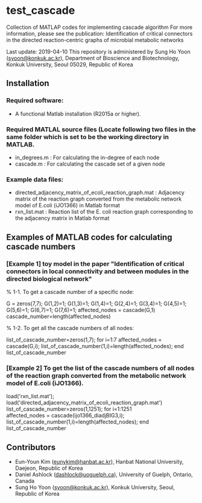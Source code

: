 # test_cascade

Collection of MATLAP codes for implementing cascade algorithm
For more information, please see the publication: Identification of critical connectors in the directed reaction-centric graphs of microbial metabolic networks

Last update: 2019-04-10
This repository is administered by Sung Ho Yoon (syoon@konkuk.ac.kr), Department of Bioscience and Biotechnology, Konkuk University, Seoul 05029, Republic of Korea

## Installation
### Required software:
* A functional Matlab installation (R2015a or higher).

### Required MATLAL source files (Locate following two files in the same folder which is set to be the working directory in MATLAB.
* in_degrees.m : For calculating the in-degree of each node
* cascade.m : For calculating the cascade set of a given node

### Example data files:
* directed_adjacency_matrix_of_ecoli_reaction_graph.mat : Adjacency matrix of the reaction graph converted from the metabolic network model of E.coli (iJO1366) in Matlab format
* rxn_list.mat : Reaction list of the E. coli reaction graph corresponding to the adjacency matrix in Matlab format

## Examples of MATLAB codes for calculating cascade numbers

### [Example 1] toy model in the paper "Identification of critical connectors in local connectivity and between modules in the directed biological network" 

% 1-1. To get a cascade number of a specific node: 

G = zeros(7,7);
G(1,2)=1; G(1,3)=1; G(1,4)=1; G(2,4)=1; G(3,4)=1; G(4,5)=1; G(5,6)=1; G(6,7)=1; G(7,6)=1;
affected_nodes = cascade(G,1)
cascade_number=length(affected_nodes)
 
% 1-2. To get all the cascade numbers of all nodes: 

list_of_cascade_number=zeros(1,7);
for i=1:7 
	affected_nodes = cascade(G,i);
	list_of_cascade_number(1,i)=length(affected_nodes);
end 
list_of_cascade_number

### [Example 2] To get the list of the cascade numbers of all nodes of the reaction graph converted from the metabolic network model of E.coli (iJO1366). 

load('rxn_list.mat');
load('directed_adjacency_matrix_of_ecoli_reaction_graph.mat')
list_of_cascade_number=zeros(1,1251);
for i=1:1251	
	affected_nodes = cascade(ijo1366_diadjBIG3,i);
	list_of_cascade_number(1,i)=length(affected_nodes);
end 
list_of_cascade_number

## Contributors
* Eun-Youn Kim (eunykim@hanbat.ac.kr), Hanbat National University, Daejeon, Republic of Korea
* Daniel Ashlock (dashlock@uoguelph.ca), University of Guelph, Ontario, Canada
* Sung Ho Yoon (syoon@konkuk.ac.kr), Konkuk University, Seoul, Republic of Korea
